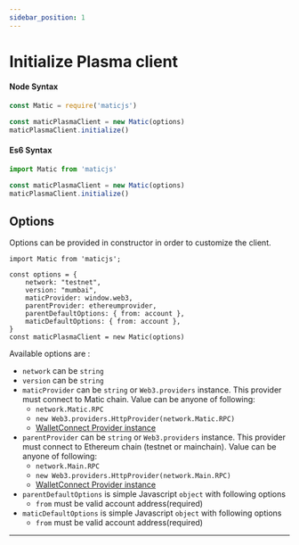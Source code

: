 ```yaml
---
sidebar_position: 1
---
```


# Initialize Plasma client

#### Node Syntax

```js
const Matic = require('maticjs')

const maticPlasmaClient = new Matic(options)
maticPlasmaClient.initialize()
```

#### Es6 Syntax

```js
import Matic from 'maticjs'

const maticPlasmaClient = new Matic(options)
maticPlasmaClient.initialize()
```

## Options

Options can be provided in constructor in order to customize the client.

```
import Matic from 'maticjs';

const options = {
    network: "testnet",
    version: "mumbai",
    maticProvider: window.web3,
    parentProvider: ethereumprovider,
    parentDefaultOptions: { from: account },
    maticDefaultOptions: { from: account },
}
const maticPlasmaClient = new Matic(options)
```

Available options are :

- `network` can be `string`
- `version` can be `string`
- `maticProvider` can be `string` or `Web3.providers` instance. This provider must connect to Matic chain. Value can be anyone of following:
  - `network.Matic.RPC`
  - `new Web3.providers.HttpProvider(network.Matic.RPC)`
  - [WalletConnect Provider instance](https://github.com/WalletConnect/walletconnect-monorepo#for-web3-provider-web3js)
- `parentProvider` can be `string` or `Web3.providers` instance. This provider must connect to Ethereum chain (testnet or mainchain). Value can be anyone of following:
  - `network.Main.RPC`
  - `new Web3.providers.HttpProvider(network.Main.RPC)`
  - [WalletConnect Provider instance](https://github.com/WalletConnect/walletconnect-monorepo#for-web3-provider-web3js)
- `parentDefaultOptions` is simple Javascript `object` with following options
  - `from` must be valid account address(required)
- `maticDefaultOptions` is simple Javascript `object` with following options
  - `from` must be valid account address(required)

---
